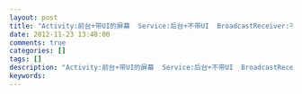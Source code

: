 ```yaml
---
layout: post
title: "Activity:前台+带UI的屏幕  Service:后台+不带UI  BroadcastReceiver:不带UI"
date: 2012-11-23 13:48:00 
comments: true
categories: []
tags: []
description: "Activity:前台+带UI的屏幕  Service:后台+不带UI  BroadcastReceiver:不带UI"
keywords: 
---
```





